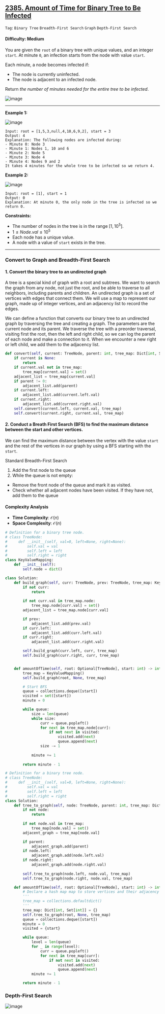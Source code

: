## [2385. Amount of Time for Binary Tree to Be Infected](https://leetcode.com/problems/amount-of-time-for-binary-tree-to-be-infected)

```Tag```: ```Binary Tree``` ```Breadth-First Search``` ```Graph``` ```Depth-First Search```

#### Difficulty: Medium

You are given the ```root``` of a binary tree with unique values, and an integer ```start```. At minute ```0```, an infection starts from the node with value ```start```.

Each minute, a node becomes infected if:

- The node is currently uninfected.
- The node is adjacent to an infected node.

Return _the number of minutes needed for the entire tree to be infected_.

![image](https://github.com/quananhle/Python/assets/35042430/9696da78-9eef-4fcf-97f3-c0c76e78506f)

---

__Example 1:__

![image](https://assets.leetcode.com/uploads/2022/06/25/image-20220625231744-1.png)
```
Input: root = [1,5,3,null,4,10,6,9,2], start = 3
Output: 4
Explanation: The following nodes are infected during:
- Minute 0: Node 3
- Minute 1: Nodes 1, 10 and 6
- Minute 2: Node 5
- Minute 3: Node 4
- Minute 4: Nodes 9 and 2
It takes 4 minutes for the whole tree to be infected so we return 4.
```

__Example 2:__

![image](https://assets.leetcode.com/uploads/2022/06/25/image-20220625231812-2.png)
```
Input: root = [1], start = 1
Output: 0
Explanation: At minute 0, the only node in the tree is infected so we return 0.
```

__Constraints:__

- The number of nodes in the tree is in the range $[1, 10^5]$.
- $1 \le Node.val \le 10^5$
- Each node has a unique value.
- A node with a value of ```start``` exists in the tree.

---

### Convert to Graph and Breadth-First Search

#### 1. Convert the binary tree to an undirected graph

A tree is a special kind of graph with a root and subtrees. We want to search the graph from any node, not just the root, and be able to traverse to all neighbors, including parents and children. An undirected graph is a set of vertices with edges that connect them. We will use a map to represent our graph, made up of integer vertices, and an adjacency list to record the edges.

We can define a function that converts our binary tree to an undirected graph by traversing the tree and creating a graph. The parameters are the current node and its parent. We traverse the tree with a preorder traversal, visiting first the root, then the left and right child, so we can log the parent of each node and make a connection to it. When we encounter a new right or left child, we add them to the adjacency list.

```Python
def convert(self, current: TreeNode, parent: int, tree_map: Dict[int, Set[int]]):
    if current is None:
        return
    if current.val not in tree_map:
        tree_map[current.val] = set()
    adjacent_list = tree_map[current.val]
    if parent != 0:
        adjacent_list.add(parent)
    if current.left:
        adjacent_list.add(current.left.val)
    if current.right:
        adjacent_list.add(current.right.val)
    self.convert(current.left, current.val, tree_map)
    self.convert(current.right, current.val, tree_map)
```

#### 2. Conduct a Breath First Search (BFS) to find the maximum distance between the start and other vertices.

We can find the maximum distance between the vertex with the value ```start``` and the rest of the vertices in our graph by using a BFS starting with the ```start```.

Standard Breadth-First Search

1. Add the first node to the queue
2. While the queue is not empty:
  - Remove the front node of the queue and mark it as visited.
  - Check whether all adjacent nodes have been visited. If they have not, add them to the queue

#### Complexity Analysis

- __Time Complexity__: $\mathcal{O}(n)$
- __Space Complexity__: $\mathcal{O}(n)$

```Python
# Definition for a binary tree node.
# class TreeNode:
#     def __init__(self, val=0, left=None, right=None):
#         self.val = val
#         self.left = left
#         self.right = right
class KeyValueMapping:
    def __init__(self):
        self.node = dict()

class Solution:
    def build_graph(self, curr: TreeNode, prev: TreeNode, tree_map: KeyValueMapping):
        if not curr:
            return
        
        if not curr.val in tree_map.node:
            tree_map.node[curr.val] = set()
        adjacent_list = tree_map.node[curr.val]

        if prev:
            adjacent_list.add(prev.val)
        if curr.left:
            adjacent_list.add(curr.left.val)
        if curr.right:
            adjacent_list.add(curr.right.val)

        self.build_graph(curr.left, curr, tree_map)
        self.build_graph(curr.right, curr, tree_map)


    def amountOfTime(self, root: Optional[TreeNode], start: int) -> int:
        tree_map = KeyValueMapping()
        self.build_graph(root, None, tree_map)

        # Start BFS
        queue = collections.deque([start])
        visited = set([start])
        minute = 0

        while queue:
            size = len(queue)
            while size:
                curr = queue.popleft()
                for next in tree_map.node[curr]:
                    if not next in visited:
                        visited.add(next)
                        queue.append(next)
                size -= 1
            
            minute += 1
        
        return minute - 1
```

```Python
# Definition for a binary tree node.
# class TreeNode:
#     def __init__(self, val=0, left=None, right=None):
#         self.val = val
#         self.left = left
#         self.right = right
class Solution:
    def tree_to_graph(self, node: TreeNode, parent: int, tree_map: Dict[int, Set[int]]):
        if not node:
            return
        
        if not node.val in tree_map:
            tree_map[node.val] = set()
        adjacent_graph = tree_map[node.val]

        if parent:
            adjacent_graph.add(parent)
        if node.left:
            adjacent_graph.add(node.left.val)
        if node.right:
            adjacent_graph.add(node.right.val)
        
        self.tree_to_graph(node.left, node.val, tree_map)
        self.tree_to_graph(node.right, node.val, tree_map)

    def amountOfTime(self, root: Optional[TreeNode], start: int) -> int:
        # Declare a hash map map to store vertices and their adjacency list for edges.
        '''
        tree_map = collections.defaultdict()
        '''
        tree_map: Dict[int, Set[int]] = {}
        self.tree_to_graph(root, None, tree_map)
        queue = collections.deque([start])
        minute = 0
        visited = {start}

        while queue:
            level = len(queue)
            for _ in range(level):
                curr = queue.popleft()
                for next in tree_map[curr]:
                    if not next in visited:
                        visited.add(next)
                        queue.append(next)
            minute += 1

        return minute - 1   
```

### Depth-First Search

![image](https://leetcode.com/problems/amount-of-time-for-binary-tree-to-be-infected/Documents/2385/2385.drawio.svg)

```Python

```
